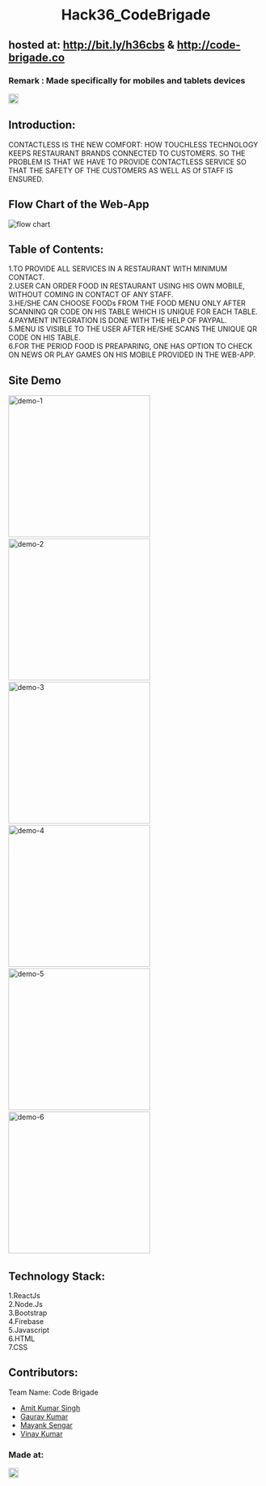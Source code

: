 <h1 align="center">Hack36_CodeBrigade</h1>
<p align="center">
</p>

## hosted at: http://bit.ly/h36cbs & http://code-brigade.co
### Remark : Made specifically for mobiles and tablets devices

<a href="https://hack36.com"> <img src="http://bit.ly/BuiltAtHack36" height=20px> </a>

## Introduction:

CONTACTLESS IS THE NEW COMFORT: HOW TOUCHLESS TECHNOLOGY KEEPS RESTAURANT BRANDS CONNECTED TO CUSTOMERS. SO THE PROBLEM IS THAT WE HAVE TO PROVIDE CONTACTLESS SERVICE SO THAT THE SAFETY OF THE CUSTOMERS AS WELL AS Of STAFF IS ENSURED.

## Flow Chart of the Web-App

<img src="https://raw.githubusercontent.com/gauravk268/Hack36_CodeBrigade/main/flowChart.png" alt="flow chart" />

## Table of Contents:

1.TO PROVIDE ALL SERVICES IN A RESTAURANT WITH MINIMUM CONTACT.<br>
2.USER CAN ORDER FOOD IN RESTAURANT USING HIS OWN MOBILE, WITHOUT COMING IN CONTACT OF ANY STAFF.<br>
3.HE/SHE CAN CHOOSE FOODs FROM THE FOOD MENU ONLY AFTER SCANNING QR CODE ON HIS TABLE WHICH IS UNIQUE FOR EACH TABLE.<br>
4.PAYMENT INTEGRATION IS DONE WITH THE HELP OF PAYPAL.<br>
5.MENU IS VISIBLE TO THE USER AFTER HE/SHE SCANS THE UNIQUE QR CODE ON HIS TABLE.<br>
6.FOR THE PERIOD FOOD IS PREAPARING, ONE HAS OPTION TO CHECK ON NEWS OR PLAY GAMES ON HIS MOBILE PROVIDED IN THE WEB-APP.<br>

## Site Demo

<img src="https://gauravk268.github.io/Hack36_CodeBrigade/demoImages/demo1.png" width="280" alt="demo-1"> &nbsp; <img src="https://gauravk268.github.io/Hack36_CodeBrigade/demoImages/demo2.png" width="280" alt="demo-2"> &nbsp; <img src="https://gauravk268.github.io/Hack36_CodeBrigade/demoImages/demo3.png" width="280" alt="demo-3"> &nbsp;
<img src="https://gauravk268.github.io/Hack36_CodeBrigade/demoImages/demo4.png" width="280" alt="demo-4"> &nbsp; <img src="https://gauravk268.github.io/Hack36_CodeBrigade/demoImages/demo5.png" width="280" alt="demo-5"> &nbsp; <img src="https://gauravk268.github.io/Hack36_CodeBrigade/demoImages/demo6.png" width="280" alt="demo-6"> &nbsp;

## Technology Stack:

   1.ReactJs<br>
   2.Node.Js<br>
   3.Bootstrap<br>
   4.Firebase<br>
   5.Javascript<br>
   6.HTML<br>
   7.CSS<br>
   
## Contributors:

Team Name: Code Brigade

- [Amit Kumar Singh](https://github.com/amitsinghmnnit)
- [Gaurav Kumar](https://github.com/gauravk268)
- [Mayank Sengar](https://github.com/MayankSengar198)
- [Vinay Kumar](https://github.com/VinaySharmaMnnit)

### Made at:

<a href="https://hack36.com"> <img src="http://bit.ly/BuiltAtHack36" height=20px> </a>
